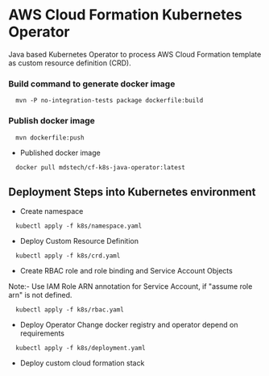 # AWS Cloud Formation Kubernetes Operator
Java based Kubernetes Operator to process AWS Cloud Formation template as custom resource definition (CRD).  

### Build command to generate docker image
```shell script
  mvn -P no-integration-tests package dockerfile:build
```
### Publish docker image
```shell script
  mvn dockerfile:push
```
- Published docker image
```shell script
  docker pull mdstech/cf-k8s-java-operator:latest
```

## Deployment Steps into Kubernetes environment
- Create namespace
```shell script
  kubectl apply -f k8s/namespace.yaml
```
- Deploy Custom Resource Definition
```shell script
  kubectl apply -f k8s/crd.yaml
```

- Create RBAC role and role binding and Service Account Objects

Note:- Use IAM Role ARN annotation for Service Account, if "assume role arn" is not defined.

```shell script
  kubectl apply -f k8s/rbac.yaml
```

- Deploy Operator
Change docker registry and operator depend on requirements
```shell script
  kubectl apply -f k8s/deployment.yaml
```

- Deploy custom cloud formation stack
```shell script

```



